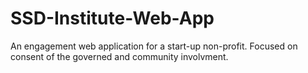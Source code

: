 # SSD-Institute-Web-App
An engagement web application for a start-up non-profit. Focused on consent of the governed and community involvment.
